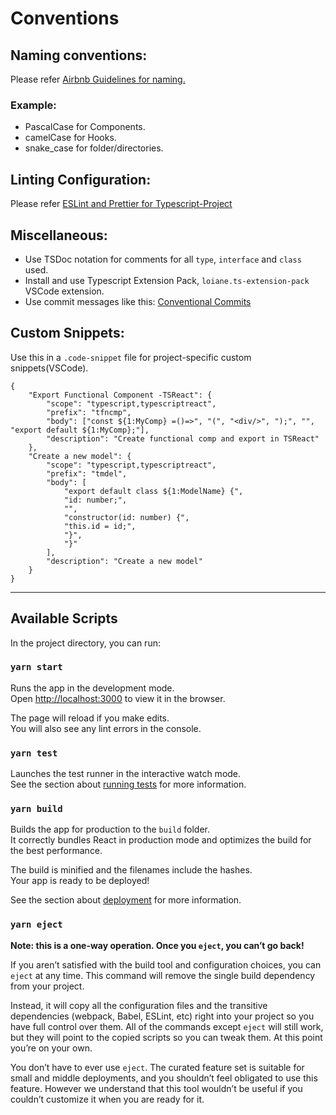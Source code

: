# Conventions

## Naming conventions:

Please refer [Airbnb Guidelines for naming.](https://github.com/airbnb/javascript/tree/master/react#naming)

### Example:

-   PascalCase for Components.
-   camelCase for Hooks.
-   snake_case for folder/directories.

## Linting Configuration:

Please refer [ESLint and Prettier for Typescript-Project](https://robertcooper.me/post/using-eslint-and-prettier-in-a-typescript-project)

## Miscellaneous:

-   Use TSDoc notation for comments for all `type`, `interface` and `class` used.
-   Install and use Typescript Extension Pack, `loiane.ts-extension-pack` VSCode extension.
-   Use commit messages like this: [Conventional Commits](https://dev.to/colewalker/conventional-commits-the-future-of-git-32gg)

## Custom Snippets:

Use this in a `.code-snippet` file for project-specific custom snippets(VSCode).

```
{
    "Export Functional Component -TSReact": {
        "scope": "typescript,typescriptreact",
        "prefix": "tfncmp",
        "body": ["const ${1:MyComp} =()=>", "(", "<div/>", ");", "", "export default ${1:MyComp};"],
        "description": "Create functional comp and export in TSReact"
    },
    "Create a new model": {
        "scope": "typescript,typescriptreact",
        "prefix": "tmdel",
        "body": [
            "export default class ${1:ModelName} {",
            "id: number;",
            "",
            "constructor(id: number) {",
            "this.id = id;",
            "}",
            "}"
        ],
        "description": "Create a new model"
    }
}

```

---

## Available Scripts

In the project directory, you can run:

### `yarn start`

Runs the app in the development mode.\
Open [http://localhost:3000](http://localhost:3000) to view it in the browser.

The page will reload if you make edits.\
You will also see any lint errors in the console.

### `yarn test`

Launches the test runner in the interactive watch mode.\
See the section about [running tests](https://facebook.github.io/create-react-app/docs/running-tests) for more information.

### `yarn build`

Builds the app for production to the `build` folder.\
It correctly bundles React in production mode and optimizes the build for the best performance.

The build is minified and the filenames include the hashes.\
Your app is ready to be deployed!

See the section about [deployment](https://facebook.github.io/create-react-app/docs/deployment) for more information.

### `yarn eject`

**Note: this is a one-way operation. Once you `eject`, you can’t go back!**

If you aren’t satisfied with the build tool and configuration choices, you can `eject` at any time. This command will remove the single build dependency from your project.

Instead, it will copy all the configuration files and the transitive dependencies (webpack, Babel, ESLint, etc) right into your project so you have full control over them. All of the commands except `eject` will still work, but they will point to the copied scripts so you can tweak them. At this point you’re on your own.

You don’t have to ever use `eject`. The curated feature set is suitable for small and middle deployments, and you shouldn’t feel obligated to use this feature. However we understand that this tool wouldn’t be useful if you couldn’t customize it when you are ready for it.
